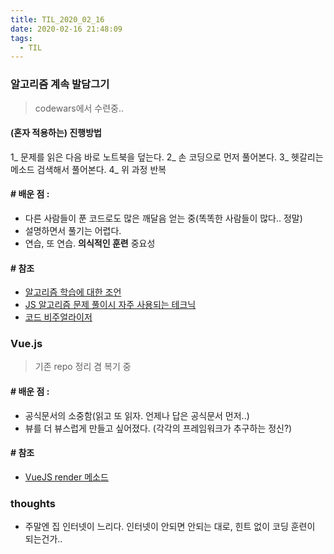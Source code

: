 ```yaml
---
title: TIL_2020_02_16
date: 2020-02-16 21:48:09
tags:
  - TIL
---
```


### 알고리즘 계속 발담그기
> codewars에서 수련중..
 
 #### (혼자 적용하는) 진행방법
 1_ 문제를 읽은 다음 바로 노트북을 덮는다.
 2_ 손 코딩으로 먼저 풀어본다.
 3_ 헷갈리는 메소드 검색해서 풀어본다.
 4_ 위 과정 반복

#### # 배운 점 :
  - 다른 사람들이 푼 코드로도 많은 깨달음 얻는 중(똑똑한 사람들이 많다.. 정말)
  - 설명하면서 풀기는 어렵다.
  - 연습, 또 연습. **의식적인 훈련** 중요성

#### # 참조
- [알고리즘 학습에 대한 조언](https://edykim.com/ko/post/advice-on-learning-algorithms/)
- [JS 알고리즘 문제 풀이시 자주 사용되는 테크닉](https://takeuu.tistory.com/tag/159)
- [코드 비주얼라이저](http://www.pythontutor.com/visualize.html#mode=edit)
 

### Vue.js
> 기존 repo 정리 겸 복기 중

#### # 배운 점 :
- 공식문서의 소중함(읽고 또 읽자. 언제나 답은 공식문서 먼저..)
- 뷰를 더 뷰스럽게 만들고 싶어졌다. (각각의 프레임워크가 추구하는 정신?)

#### # 참조
- [VueJS render 메소드](https://greenmon.dev/2019/02/25/vuejs-render.html)
  
  
### thoughts
 - 주말엔 집 인터넷이 느리다. 인터넷이 안되면 안되는 대로, 힌트 없이 코딩 훈련이 되는건가..
